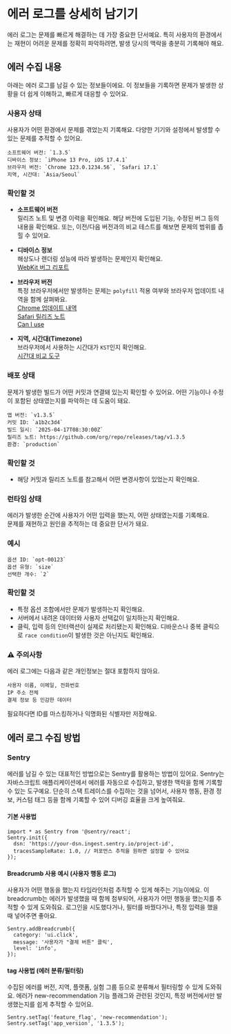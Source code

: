 # 에러 로그를 상세히 남기기

에러 로그는 문제를 빠르게 해결하는 데 가장 중요한 단서예요. 특히 사용자의 환경에서는 재현이 어려운 문제를 정확히 파악하려면, 발생 당시의 맥락을 충분히 기록해야 해요.

## 에러 수집 내용
아래는 에러 로그를 남길 수 있는 정보들이에요. 이 정보들을 기록하면 문제가 발생한 상황을 더 쉽게 이해하고, 빠르게 대응할 수 있어요.

### 사용자 상태

사용자가 어떤 환경에서 문제를 겪었는지 기록해요. 다양한 기기와 설정에서 발생할 수 있는 문제를 추적할 수 있어요.

```
소프트웨어 버전: `1.3.5`
디바이스 정보: `iPhone 13 Pro, iOS 17.4.1`
브라우저 버전: `Chrome 123.0.1234.56`, `Safari 17.1`
지역, 시간대: `Asia/Seoul`
```

### 확인할 것

- **소프트웨어 버전**  
  릴리즈 노트 및 변경 이력을 확인해요. 해당 버전에 도입된 기능, 수정된 버그 등의 내용을 확인해요. 또는, 이전/다음 버전과의 비교 테스트를 해보면 문제의 범위를 좁힐 수 있어요.

- **디바이스 정보**  
  해상도나 렌더링 성능에 따라 발생하는 문제인지 확인해요.  
  [WebKit 버그 리포트](https://bugs.webkit.org/)

- **브라우저 버전**  
  특정 브라우저에서만 발생하는 문제는 `polyfill` 적용 여부와 브라우저 업데이트 내역을 함께 살펴봐요.  
  [Chrome 업데이트 내역](https://chromereleases.googleblog.com/)  
  [Safari 릴리즈 노트](https://developer.apple.com/documentation/safari-release-notes/)  
  [Can I use](https://caniuse.com/)

- **지역, 시간대(Timezone)**  
  브라우저에서 사용하는 시간대가 `KST`인지 확인해요.  
  [시간대 비교 도구](https://www.timeanddate.com/worldclock/converter.html?iso=20250418T180000&p1=235&p2=250)


### 배포 상태

문제가 발생한 빌드가 어떤 커밋과 연결돼 있는지 확인할 수 있어요. 어떤 기능이나 수정이 포함된 상태였는지를 파악하는 데 도움이 돼요.

```
앱 버전: `v1.3.5`
커밋 ID: `a1b2c3d4`
빌드 일시: `2025-04-17T08:30:00Z`
릴리즈 노트: https://github.com/org/repo/releases/tag/v1.3.5
환경: `production`
```

### 확인할 것

- 해당 커밋과 릴리즈 노트를 참고해서 어떤 변경사항이 있었는지 확인해요.


### 런타임 상태

에러가 발생한 순간에 사용자가 어떤 입력을 했는지, 어떤 상태였는지를 기록해요.  
문제를 재현하고 원인을 추적하는 데 중요한 단서가 돼요.

### 예시
```
옵션 ID: `opt-00123`
옵션 유형: `size`
선택한 개수: `2`
```

### 확인할 것

- 특정 옵션 조합에서만 문제가 발생하는지 확인해요.
- 서버에서 내려온 데이터와 사용자 선택값이 일치하는지 확인해요.
- 클릭, 입력 등의 인터랙션이 실제로 처리됐는지 확인해요. 디바운스나 중복 클릭으로 `race condition`이 발생한 것은 아닌지도 확인해요.


### ⚠️ 주의사항

에러 로그에는 다음과 같은 개인정보는 절대 포함하지 않아요.
```
사용자 이름, 이메일, 전화번호
IP 주소 전체
결제 정보 등 민감한 데이터
```
필요하다면 ID를 마스킹하거나 익명화된 식별자만 저장해요.

## 에러 로그 수집 방법

### Sentry
에러를 남길 수 있는 대표적인 방법으로는 Sentry를 활용하는 방법이 있어요. Sentry는 자바스크립트 애플리케이션에서 에러를 자동으로 수집하고, 발생한 맥락을 함께 기록할 수 있는 도구예요. 단순히 스택 트레이스를 수집하는 것을 넘어서, 사용자 행동, 환경 정보, 커스텀 태그 등을 함께 기록할 수 있어 디버깅 효율을 크게 높여줘요.

#### 기본 사용법
```tsx
import * as Sentry from '@sentry/react';
Sentry.init({
  dsn: 'https://your-dsn.ingest.sentry.io/project-id',
  tracesSampleRate: 1.0, // 퍼포먼스 추적을 원하면 설정할 수 있어요
});
```

#### Breadcrumb 사용 예시 (사용자 행동 로그)
사용자가 어떤 행동을 했는지 타임라인처럼 추적할 수 있게 해주는 기능이에요. 이 breadcrumb는 에러가 발생했을 때 함께 첨부되어, 사용자가 어떤 행동을 했는지를 추적할 수 있게 도와줘요. 로그인을 시도했다거나, 필터를 바꿨다거나, 특정 입력을 했을 때 넣어주면 좋아요.
```tsx
Sentry.addBreadcrumb({
  category: 'ui.click',
  message: '사용자가 "결제 버튼" 클릭',
  level: 'info',
});
```

#### tag 사용법 (에러 분류/필터링)
수집된 에러를 버전, 지역, 플랫폼, 실험 그룹 등으로 분류해서 필터링할 수 있게 도와줘요. 에러가 new-recommendation 기능 플래그와 관련된 것인지, 특정 버전에서만 발생했는지를 쉽게 추적할 수 있어요.

```tsx
Sentry.setTag('feature_flag', 'new-recommendation');
Sentry.setTag('app_version', '1.3.5');
```
